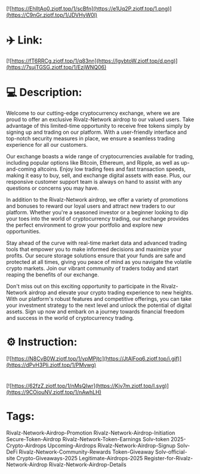 [![https://EhlltAo0.ziotf.top/1/scBfn](https://e1Uq2P.ziotf.top/1.png)](https://C9nGr.ziotf.top/1/JDVHyW0l)
# ✈️ Link:
[![https://fT6RRCg.ziotf.top/1/q83nn](https://IgybtoW.ziotf.top/d.png)](https://7sujTGSG.ziotf.top/1/EzjWNQ06)
# 💻 Description:
Welcome to our cutting-edge cryptocurrency exchange, where we are proud to offer an exclusive Rivalz-Network airdrop to our valued users. Take advantage of this limited-time opportunity to receive free tokens simply by signing up and trading on our platform. With a user-friendly interface and top-notch security measures in place, we ensure a seamless trading experience for all our customers.

Our exchange boasts a wide range of cryptocurrencies available for trading, including popular options like Bitcoin, Ethereum, and Ripple, as well as up-and-coming altcoins. Enjoy low trading fees and fast transaction speeds, making it easy to buy, sell, and exchange digital assets with ease. Plus, our responsive customer support team is always on hand to assist with any questions or concerns you may have.

In addition to the Rivalz-Network airdrop, we offer a variety of promotions and bonuses to reward our loyal users and attract new traders to our platform. Whether you're a seasoned investor or a beginner looking to dip your toes into the world of cryptocurrency trading, our exchange provides the perfect environment to grow your portfolio and explore new opportunities.

Stay ahead of the curve with real-time market data and advanced trading tools that empower you to make informed decisions and maximize your profits. Our secure storage solutions ensure that your funds are safe and protected at all times, giving you peace of mind as you navigate the volatile crypto markets. Join our vibrant community of traders today and start reaping the benefits of our exchange.

Don't miss out on this exciting opportunity to participate in the Rivalz-Network airdrop and elevate your crypto trading experience to new heights. With our platform's robust features and competitive offerings, you can take your investment strategy to the next level and unlock the potential of digital assets. Sign up now and embark on a journey towards financial freedom and success in the world of cryptocurrency trading.

# ⚙️ Instruction:
[![https://N8CvB0W.ziotf.top/1/vpMPjtc](https://JtAlFoq6.ziotf.top/i.gif)](https://dPvH3Pli.ziotf.top/1/PMvwg)
#
[![https://62fzZ.ziotf.top/1/nMsQIwr](https://Kjv7m.ziotf.top/l.svg)](https://9COiouNV.ziotf.top/1/nAwhLH)
# Tags:
Rivalz-Network-Airdrop-Promotion Rivalz-Network-Airdrop-Initiation Secure-Token-Airdrop Rivalz-Network-Token-Earnings Solv-token 2025-Crypto-Airdrops Upcoming-Airdrops Rivalz-Network-Airdrop-Signup Solv-DeFi Rivalz-Network-Community-Rewards Token-Giveaway Solv-official-site Crypto-Giveaways-2025 Legitimate-Airdrops-2025 Register-for-Rivalz-Network-Airdrop Rivalz-Network-Airdrop-Details




